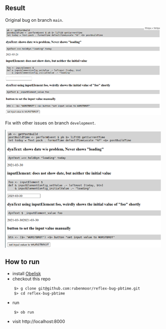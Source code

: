 ## Result

Original bug on branch `main`.

![screenshot of resulting page](reflex-bug.bmp)

Fix with other issues on branch `development`.

![sreenshot of resulting page](reflex-bug-fix.bmp)

## How to run

- install [Obelisk](https://github.com/obsidiansystems/obelisk)
- checkout this repo

``` shell
    $> g clone git@github.com:rubenmoor/reflex-bug-pbtime.git
    $> cd reflex-bug-pbtime
```

- run

``` shell
    $> ob run
```

- visit http://localhost:8000
